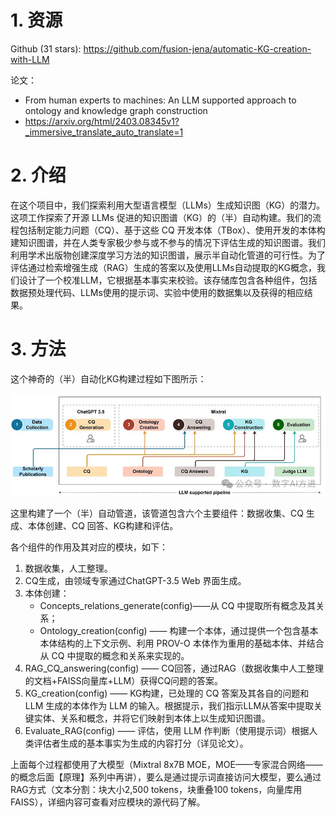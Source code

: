 # 1. 资源

Github (31 stars): https://github.com/fusion-jena/automatic-KG-creation-with-LLM

论文：
- From human experts to machines: An LLM supported approach to ontology and knowledge graph construction
- https://arxiv.org/html/2403.08345v1?_immersive_translate_auto_translate=1

# 2. 介绍

在这个项目中，我们探索利用大型语言模型（LLMs）生成知识图（KG）的潜力。这项工作探索了开源 LLMs 促进的知识图谱（KG）的（半）自动构建。我们的流程包括制定能力问题（CQ）、基于这些 CQ 开发本体（TBox）、使用开发的本体构建知识图谱，并在人类专家极少参与或不参与的情况下评估生成的知识图谱。我们利用学术出版物创建深度学习方法的知识图谱，展示半自动化管道的可行性。为了评估通过检索增强生成（RAG）生成的答案以及使用LLMs自动提取的KG概念，我们设计了一个校准LLM，它根据基本事实来校验。该存储库包含各种组件，包括数据预处理代码、LLMs使用的提示词、实验中使用的数据集以及获得的相应结果。

# 3. 方法

这个神奇的（半）自动化KG构建过程如下图所示：

![](.04_LLM自动构建KG_images/流程图如下.png)

这里构建了一个（半）自动管道，该管道包含六个主要组件：数据收集、CQ 生成、本体创建、CQ 回答、KG构建和评估。

各个组件的作用及其对应的模块，如下：

1. 数据收集，人工整理。
2. CQ生成，由领域专家通过ChatGPT-3.5 Web 界面生成。
3. 本体创建：
   - Concepts_relations_generate(config)——从 CQ 中提取所有概念及其关系；
   - Ontology_creation(config)    ——     构建一个本体，通过提供一个包含基本本体结构的上下文示例、利用 PROV-O 本体作为重用的基础本体、并结合从 CQ 中提取的概念和关系来实现的。
4. RAG_CQ_answering(config)    ——     CQ回答，通过RAG（数据收集中人工整理的文档+FAISS向量库+LLM）获得CQ问题的答案。
5. KG_creation(config)    ——    KG构建，已处理的 CQ 答案及其各自的问题和 LLM 生成的本体作为 LLM 的输入。根据提示，我们指示LLM从答案中提取关键实体、关系和概念，并将它们映射到本体上以生成知识图谱。
6. Evaluate_RAG(config)    ——    评估，使用 LLM 作判断（使用提示词）根据人类评估者生成的基本事实为生成的内容打分（详见论文）。

上面每个过程都使用了大模型（Mixtral 8x7B MOE，MOE——专家混合网络——的概念后面【原理】系列中再讲），要么是通过提示词直接访问大模型，要么通过RAG方式（文本分割：块大小2,500 tokens，块重叠100 tokens，向量库用FAISS），详细内容可查看对应模块的源代码了解。